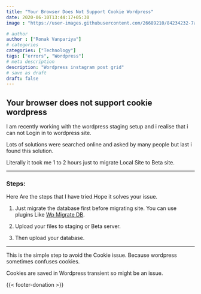 ```yaml
---
title: "Your Browser Does Not Support Cookie Wordpress"
date: 2020-06-10T13:44:17+05:30
image : "https://user-images.githubusercontent.com/26689210/84234232-7a210700-ab11-11ea-910f-2b5f26d55f2f.png"

# author
author : ["Ronak Vanpariya"]
# categories
categories: ["Technology"]
tags: ["errors", "Wordpress"]
# meta description
description: "Wordpress instagram post grid"
# save as draft
draft: false
---
```


Your browser does not support cookie wordpress
----------------------------------------------

I am recently working with the wordpress staging setup and i realise that i can not Login in to wordpress site.

Lots of solutions were searched online and asked by many people but last i found this solution.

Literally it took me 1 to 2 hours just to migrate Local Site to Beta site.

---
### Steps:

Here Are the steps that I have tried.Hope it solves your issue.

1.  Just migrate the database first before migrating site. You can use plugins Like [Wp Migrate DB](https://wordpress.org/plugins/wp-migrate-db/).

2.  Upload your files to staging or Beta server.

3.  Then upload your database.

---
This is the simple step to avoid the Cookie issue. Because wordpress sometimes confuses cookies.

Cookies are saved in Wordpress transient so might be an issue.

{{< footer-donation >}}